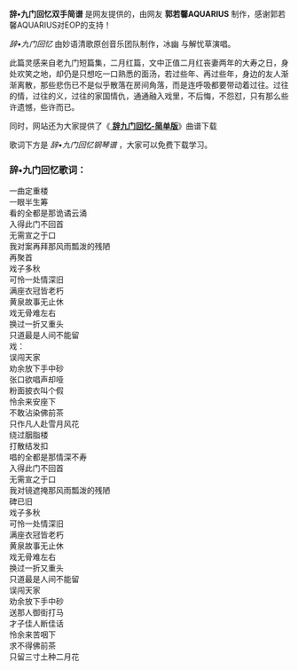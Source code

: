 

**辞•九门回忆双手简谱** 是网友提供的，由网友 **郭若馨AQUARIUS** 制作，感谢郭若馨AQUARIUS对EOP的支持！

_辞•九门回忆_ 由妙语清歌原创音乐团队制作，冰幽 与解忧草演唱。

此篇灵感来自老九门短篇集，二月红篇，文中正值二月红丧妻两年的大寿之日，身处欢笑之地，却仍是只想吃一口熟悉的面汤，若过些年、再过些年，身边的友人渐渐离散，那些悲伤已不是似乎散落在房间角落，而是连呼吸都要带动着过往。过往的情，过往的义，过往的家国情仇，通通融入戏里，不后悔，不怨怼，只有那么些许遗憾，些许而已。

同时，网站还为大家提供了《[ **辞九门回忆-简单版**](Music-11963-辞九门回忆-简单版-戏子多秋可怜一处情深旧-抖音热歌.html
"辞九门回忆-简单版")》曲谱下载

歌词下方是 _辞•九门回忆钢琴谱_ ，大家可以免费下载学习。

### 辞•九门回忆歌词：

一曲定重楼  
一眼半生筹  
看的全都是那诡谲云涌  
入得此门不回首  
无需宣之于口  
我对案再拜那风雨瓢泼的残陋  
再聚首  
戏子多秋  
可怜一处情深旧  
满座衣冠皆老朽  
黄泉故事无止休  
戏无骨难左右  
换过一折又重头  
只道最是人间不能留  
戏：  
误闯天家  
劝余放下手中砂  
张口欲唱声却哑  
粉面披衣叫个假  
怜余来安座下  
不敢沾染佛前茶  
只作凡人赴雪月风花  
绕过胭脂楼  
打散结发扣  
唱的全都是那情深不寿  
入得此门不回首  
无需宣之于口  
我对镜遮掩那风雨瓢泼的残陋  
碑已旧  
戏子多秋  
可怜一处情深旧  
满座衣冠皆老朽  
黄泉故事无止休  
戏无骨难左右  
换过一折又重头  
只道最是人间不能留  
误闯天家  
劝余放下手中砂  
送那人御街打马  
才子佳人断佳话  
怜余来苦咽下  
求不得佛前茶  
只留三寸土种二月花

